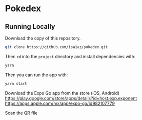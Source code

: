 # Pokedex

## Running Locally

Download the copy of this repository.
```sh
git clone https://github.com/isa1az/pokedex.git
```

Then `cd` into the `project` directory and install dependencies with:

```sh
yarn
```

Then you can run the app with:

```sh
yarn start
```

Download the Expo Go app from the store (iOS, Android) \
https://play.google.com/store/apps/details?id=host.exp.exponent \
https://apps.apple.com/mx/app/expo-go/id982107779

Scan the QR file

